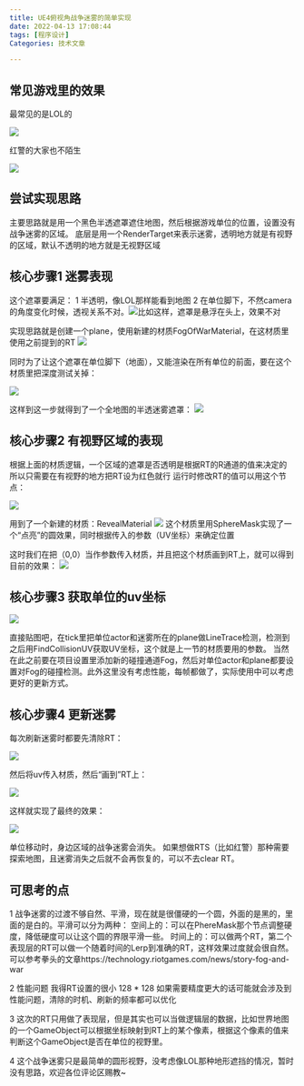 ```yaml
---
title: UE4俯视角战争迷雾的简单实现
date: 2022-04-13 17:08:44
tags: [程序设计]
Categories: 技术文章

---
```


## 常见游戏里的效果
最常见的是LOL的

![](https://raw.githubusercontent.com/KelvinZhang95/Pictures/master/fow1)

红警的大家也不陌生

![](https://raw.githubusercontent.com/KelvinZhang95/Pictures/master/202204131701190.png)
## 尝试实现思路
主要思路就是用一个黑色半透遮罩遮住地图，然后根据游戏单位的位置，设置没有战争迷雾的区域。
底层是用一个RenderTarget来表示迷雾，透明地方就是有视野的区域，默认不透明的地方就是无视野区域
## 核心步骤1 迷雾表现
这个遮罩要满足：
1 半透明，像LOL那样能看到地图
2 在单位脚下，不然camera的角度变化时候，透视关系不对。![比如这样，遮罩是悬浮在头上，效果不对](https://raw.githubusercontent.com/KelvinZhang95/Pictures/master/202204131701887.png)

实现思路就是创建一个plane，使用新建的材质FogOfWarMaterial，在这材质里使用之前提到的RT
![](https://raw.githubusercontent.com/KelvinZhang95/Pictures/master/202204131702495.png)

同时为了让这个遮罩在单位脚下（地面），又能渲染在所有单位的前面，要在这个材质里把深度测试关掉：

![](https://raw.githubusercontent.com/KelvinZhang95/Pictures/master/202204131702730.png)

这样到这一步就得到了一个全地图的半透迷雾遮罩：
![](https://raw.githubusercontent.com/KelvinZhang95/Pictures/master/202204131702153.png)
## 核心步骤2 有视野区域的表现
根据上面的材质逻辑，一个区域的遮罩是否透明是根据RT的R通道的值来决定的
所以只需要在有视野的地方把RT设为红色就行
运行时修改RT的值可以用这个节点：

![](https://raw.githubusercontent.com/KelvinZhang95/Pictures/master/202204131702871.png)

用到了一个新建的材质：RevealMaterial
![](https://raw.githubusercontent.com/KelvinZhang95/Pictures/master/202204131703751.png)
这个材质里用SphereMask实现了一个“点亮”的圆效果，同时根据传入的参数（UV坐标）来确定位置

这时我们在把（0,0）当作参数传入材质，并且把这个材质画到RT上，就可以得到目前的效果：
![](https://raw.githubusercontent.com/KelvinZhang95/Pictures/master/202204131703900.png)

## 核心步骤3 获取单位的uv坐标

![](https://raw.githubusercontent.com/KelvinZhang95/Pictures/master/202204131703360.png)

直接贴图吧，在tick里把单位actor和迷雾所在的plane做LineTrace检测，检测到之后用FindCollisionUV获取UV坐标，这个就是上一节的材质要用的参数。
当然在此之前要在项目设置里添加新的碰撞通道Fog，然后对单位actor和plane都要设置对Fog的碰撞检测。此外这里没有考虑性能，每帧都做了，实际使用中可以考虑更好的更新方式。
## 核心步骤4 更新迷雾
每次刷新迷雾时都要先清除RT：

![](https://raw.githubusercontent.com/KelvinZhang95/Pictures/master/202204131703385.png)

然后将uv传入材质，然后“画到”RT上：

![](https://raw.githubusercontent.com/KelvinZhang95/Pictures/master/202204131705514.png)

这样就实现了最终的效果：

![](https://raw.githubusercontent.com/KelvinZhang95/Pictures/master/202204131705345.png)

单位移动时，身边区域的战争迷雾会消失。
如果想做RTS（比如红警）那种需要探索地图，且迷雾消失之后就不会再恢复的，可以不去clear RT。
## 可思考的点
1 战争迷雾的过渡不够自然、平滑，现在就是很僵硬的一个圆，外面的是黑的，里面的是白的。平滑可以分为两种：
空间上的：可以在PhereMask那个节点调整硬度，降低硬度可以让这个圆的界限平滑一些。
时间上的：可以做两个RT，第二个表现层的RT可以做一个随着时间的Lerp到准确的RT，这样效果过度就会很自然。
可以参考拳头的文章https://technology.riotgames.com/news/story-fog-and-war

2 性能问题  我得RT设置的很小 128 * 128 如果需要精度更大的话可能就会涉及到性能问题，清除的时机、刷新的频率都可以优化

3 这次的RT只用做了表现层，但是其实也可以当做逻辑层的数据，比如世界地图的一个GameObject可以根据坐标映射到RT上的某个像素，根据这个像素的值来判断这个GameObject是否在单位的视野里。

4 这个战争迷雾只是最简单的圆形视野，没考虑像LOL那种地形遮挡的情况，暂时没有思路，欢迎各位评论区赐教~







